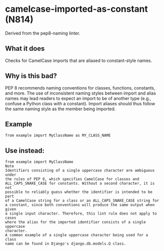 # camelcase-imported-as-constant (N814)
Derived from the pep8-naming linter.
## What it does
Checks for CamelCase imports that are aliased to constant-style names.
## Why is this bad?
PEP 8 recommends naming conventions for classes, functions,
constants, and more. The use of inconsistent naming styles between
import and alias names may lead readers to expect an import to be of
another type (e.g., confuse a Python class with a constant).
Import aliases should thus follow the same naming style as the member
being imported.
## Example
```
from example import MyClassName as MY_CLASS_NAME
```
## Use instead:
```
from example import MyClassName
Note
Identifiers consisting of a single uppercase character are ambiguous under
the rules of PEP 8, which specifies CamelCase for classes and
ALL_CAPS_SNAKE_CASE for constants. Without a second character, it is not
possible to reliably guess whether the identifier is intended to be part
of a CamelCase string for a class or an ALL_CAPS_SNAKE_CASE string for
a constant, since both conventions will produce the same output when given
a single input character. Therefore, this lint rule does not apply to cases
where the alias for the imported identifier consists of a single uppercase
character.
A common example of a single uppercase character being used for a class
name can be found in Django's django.db.models.Q class.
```